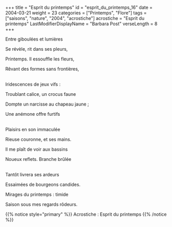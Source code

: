 +++
title = "Esprit du printemps"
id = "esprit_du_printemps_16"
date = 2004-03-21
weight = 23
categories = ["Printemps", "Flore"]
tags = ["saisons", "nature", "2004", "acrostiche"]
acrostiche = "Esprit du printemps"
LastModifierDisplayName = "Barbara Post"
verseLength = 8
+++

Entre giboulées et lumières

Se révèle, rit dans ses pleurs,

Printemps. Il essouffle les fleurs,

Rêvant des formes sans frontières,

 \
Iridescences de jeux vifs :

Troublant calice, un crocus faune

Dompte un narcisse au chapeau jaune ;

Une anémone offre furtifs

 \
Plaisirs en son immaculée

Rieuse couronne, et ses mains.

Il me plaît de voir aux bassins

Noueux reflets. Branche brûlée

 \
Tantôt livrera ses ardeurs

Essaimées de bourgeons candides.

Mirages du printemps : timide

Saison sous mes regards rôdeurs.

{{% notice style="primary" %}}
Acrostiche : Esprit du printemps
{{% /notice %}}

